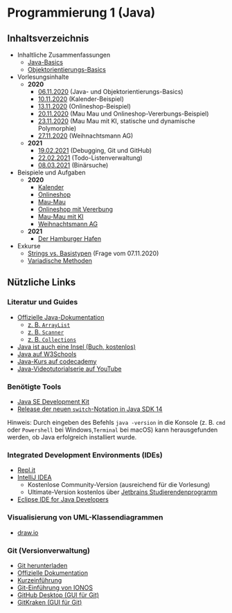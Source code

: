 # Programmierung 1 (Java)
## Inhaltsverzeichnis
- Inhaltliche Zusammenfassungen
    - [Java-Basics](Zusammenfassung/Java-Basics.md)
    - [Objektorientierungs-Basics](Zusammenfassung/OOP-Basics.md)
- Vorlesungsinhalte
    - **2020**
      - [06.11.2020](Vorlesungsinhalte/Vorlesung%2006.11.2020) (Java- und Objektorientierungs-Basics)
      - [10.11.2020](Vorlesungsinhalte/Vorlesung%2010.11.2020) (Kalender-Beispiel)
      - [13.11.2020](Vorlesungsinhalte/Vorlesung%2013.11.2020) (Onlineshop-Beispiel)
      - [20.11.2020](Vorlesungsinhalte/Vorlesung%2020.11.2020/javaintro) (Mau Mau und Onlineshop-Vererbungs-Beispiel)
      - [23.11.2020](Vorlesungsinhalte/Vorlesung%2023.11.2020/javaintro) (Mau Mau mit KI, statische und dynamische Polymorphie)
      - [27.11.2020](Vorlesungsinhalte/Vorlesung%2027.11.2020/) (Weihnachtsmann AG)
    - **2021**
      - [19.02.2021](https://github.com/wwi20ama-programmierung/test-repo) (Debugging, Git und GitHub)
      - [22.02.2021](https://github.com/wwi20ama-programmierung/todo-list) (Todo-Listenverwaltung)
      - [08.03.2021](Vorlesungsinhalte/Vorlesung%2008.03.2021) (Binärsuche)
- Beispiele und Aufgaben
    - **2020**
      - [Kalender](Vorlesungsinhalte/Vorlesung%2010.11.2020)
      - [Onlineshop](Vorlesungsinhalte/Vorlesung%2013.11.2020)
      - [Mau-Mau](Vorlesungsinhalte/Vorlesung%2020.11.2020/javaintro/maumau)
      - [Onlineshop mit Vererbung](Vorlesungsinhalte/Vorlesung%2020.11.2020/javaintro/onlineshop/vererbung)
      - [Mau-Mau mit KI](Vorlesungsinhalte/Vorlesung%2023.11.2020/javaintro/maumau/ki)
      - [Weihnachtsmann AG](Vorlesungsinhalte/Vorlesung%2027.11.2020/)
    - **2021**
      - [Der Hamburger Hafen](Übungen/Hafen)
- Exkurse
    - [Strings vs. Basistypen](Exkurse/Strings%20vs.%20Basistypen.md) (Frage vom 07.11.2020)
    - [Variadische Methoden](Exkurse/Variadische%20Methoden.md)
    
## Nützliche Links

### Literatur und Guides
- [Offizielle Java-Dokumentation](https://docs.oracle.com/en/java/javase/15/)
    - [z. B. `ArrayList`](https://docs.oracle.com/en/java/javase/15/docs/api/java.base/java/util/ArrayList.html)
    - [z. B. `Scanner`](https://docs.oracle.com/en/java/javase/15/docs/api/java.base/java/util/Scanner.html)
    - [z. B. `Collections`](https://docs.oracle.com/en/java/javase/15/docs/api/java.base/java/util/Collections.html)
- [Java ist auch eine Insel (Buch, kostenlos)](http://openbook.rheinwerk-verlag.de/javainsel/)
- [Java auf W3Schools](https://www.w3schools.com/java/default.asp)
- [Java-Kurs auf codecademy](https://www.codecademy.com/learn/learn-java)
- [Java-Videotutorialserie auf YouTube](https://www.youtube.com/watch?v=EDDJQojQzyM&list=PLgZuSc7xewde9zlJjmbLci0w9lV5BbCHE)

### Benötigte Tools
- [Java SE Development Kit](https://www.oracle.com/java/technologies/javase-jdk15-downloads.html)
- [Release der neuen `switch`-Notation in Java SDK 14](https://openjdk.java.net/jeps/361)

Hinweis: Durch eingeben des Befehls `java -version` in die Konsole (z. B. `cmd` oder `Powershell` bei Windows,`Terminal` bei macOS) kann herausgefunden werden, ob Java erfolgreich installiert wurde.

### Integrated Development Environments (IDEs)
- [Repl.it](https://repl.it/)
- [IntelliJ IDEA](https://www.jetbrains.com/idea/)
    - Kostenlose Community-Version (ausreichend für die Vorlesung)
    - Ultimate-Version kostenlos über [Jetbrains Studierendenprogramm](https://www.jetbrains.com/community/education/#students)
- [Eclipse IDE for Java Developers](https://www.eclipse.org/downloads/packages/release/2020-09/r/eclipse-ide-java-developers)

### Visualisierung von UML-Klassendiagrammen
- [draw.io](https://app.diagrams.net/)

### Git (Versionverwaltung)
- [Git herunterladen](https://git-scm.com/downloads)
- [Offizielle Dokumentation](https://git-scm.com/doc)
- [Kurzeinführung](https://rogerdudler.github.io/git-guide/index.de.html)
- [Git-Einführung von IONOS](https://www.ionos.de/digitalguide/websites/web-entwicklung/git-tutorial/)
- [GitHub Desktop (GUI für Git)](https://desktop.github.com/)
- [GitKraken (GUI für Git)](https://www.gitkraken.com/)
